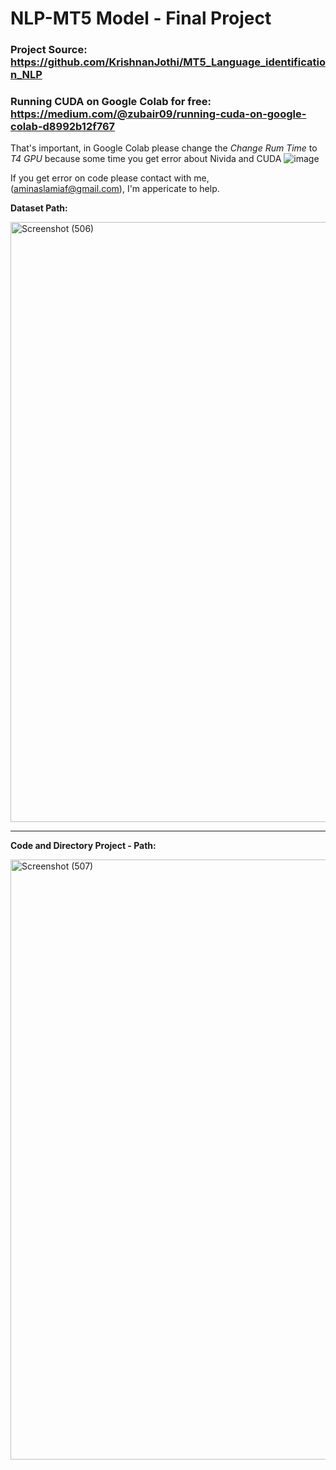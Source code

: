 # NLP-MT5 Model - Final Project

### Project Source: https://github.com/KrishnanJothi/MT5_Language_identification_NLP

### Running CUDA on Google Colab for free: https://medium.com/@zubair09/running-cuda-on-google-colab-d8992b12f767

That's important, in Google Colab please change the _Change Rum Time_ to _T4 GPU_ because some time you get error about Nivida and CUDA
![image](https://github.com/user-attachments/assets/2b1fd59f-7bf1-470a-96b5-42ff1c27e7a6)



If you get error on code please contact with me, (aminaslamiaf@gmail.com), I'm appericate to help.




**Dataset Path:**

<img width="960" alt="Screenshot (506)" src="https://github.com/user-attachments/assets/bd124c9e-7ad4-47aa-b70b-4cb2ae65f3f0" />

--------------------------------------------------------------------------------------------------------------------------------

**Code and Directory Project - Path:**

<img width="960" alt="Screenshot (507)" src="https://github.com/user-attachments/assets/500f61b2-5600-44f3-8b29-229f7718bd65" />
